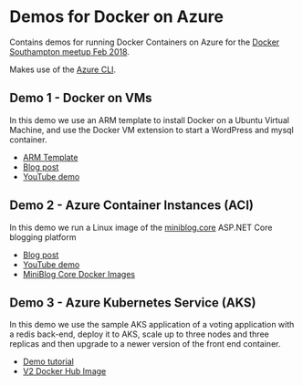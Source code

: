 # Demos for Docker on Azure

Contains demos for running Docker Containers on Azure for the [Docker Southampton meetup Feb 2018](https://www.meetup.com/Docker-Southampton/events/246914331).

Makes use of the [Azure CLI](https://docs.microsoft.com/en-us/cli/azure/install-azure-cli?view=azure-cli-latest).

## Demo 1 - Docker on VMs

In this demo we use an ARM template to install Docker on a Ubuntu Virtual Machine, and use the Docker VM extension to start a WordPress and mysql container.

- [ARM Template](https://github.com/Azure/azure-quickstart-templates/tree/master/docker-wordpress-mysql)
- [Blog post](http://markheath.net/post/deploy-wordpress-azure-docker-compose-arm)
- [YouTube demo](https://www.youtube.com/watch?v=3otTGLnzeD4)

## Demo 2 - Azure Container Instances (ACI)

In this demo we run a Linux image of the [miniblog.core](https://github.com/madskristensen/Miniblog.Core) ASP.NET Core blogging platform

- [Blog post](http://markheath.net/post/four-ways-to-deploy-aspnet-core-website-in-azure)
- [YouTube demo](https://youtu.be/7CnXXpOz1MU)
- [MiniBlog Core Docker Images](https://hub.docker.com/r/markheath/miniblogcore/)

## Demo 3 - Azure Kubernetes Service (AKS)

In this demo we use the sample AKS application of a voting application with a redis back-end, deploy it to AKS, scale up to three nodes and three replicas and then upgrade to a newer version of the front end container.

- [Demo tutorial](https://docs.microsoft.com/en-us/azure/aks/kubernetes-walkthrough)
- [V2 Docker Hub Image](https://hub.docker.com/r/markheath/azure-vote-front/)
